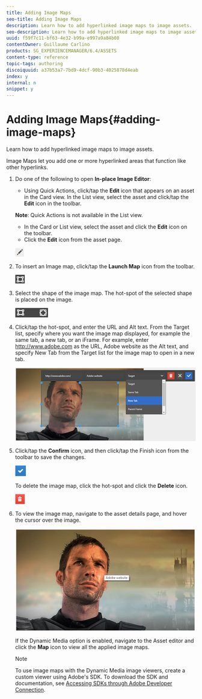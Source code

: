 ```yaml
---
title: Adding Image Maps
seo-title: Adding Image Maps
description: Learn how to add hyperlinked image maps to image assets.
seo-description: Learn how to add hyperlinked image maps to image assets.
uuid: f59f7c11-bf63-4e32-b99a-e997a9a84b08
contentOwner: Guillaume Carlino
products: SG_EXPERIENCEMANAGER/6.4/ASSETS
content-type: reference
topic-tags: authoring
discoiquuid: a37b53a7-7bd9-4dcf-90b3-4025878d4eab
index: y
internal: n
snippet: y
---
```


# Adding Image Maps{#adding-image-maps}

Learn how to add hyperlinked image maps to image assets.

Image Maps let you add one or more hyperlinked areas that function like other hyperlinks.

1. Do one of the following to open **In-place Image Editor**:

    * Using Quick Actions, click/tap the **Edit** icon that appears on an asset in the Card view. In the List view, select the asset and click/tap the **Edit** icon in the toolbar.

   **Note**: Quick Actions is not available in the List view.

    * In the Card or List view, select the asset and click the **Edit** icon on the toolbar.
    * Click the **Edit** icon from the asset page.

   ![](assets/chlimage_1-426.png)

1. To insert an Image map, click/tap the **Launch Map** icon from the toolbar.

   ![](assets/chlimage_1-427.png)

1. Select the shape of the image map. The hot-spot of the selected shape is placed on the image.

   ![](assets/chlimage_1-428.png)

1. Click/tap the hot-spot, and enter the URL and Alt text. From the Target list, specify where you want the image map displayed, for example the same tab, a new tab, or an iFrame. For example, enter http://www.adobe.com as the URL, Adobe website as the Alt text, and specify New Tab from the Target list for the image map to open in a new tab.

   ![](assets/chlimage_1-429.png)

1. Click/tap the **Confirm** icon, and then click/tap the Finish icon from the toolbar to save the changes.

   ![](assets/chlimage_1-430.png)

   To delete the image map, click the hot-spot and click the **Delete** icon.

   ![](assets/chlimage_1-431.png)

1. To view the image map, navigate to the asset details page, and hover the cursor over the image.

   ![](assets/chlimage_1-432.png)

   If the Dynamic Media option is enabled, navigate to the Asset editor and click the **Map** icon to view all the applied image maps.

   >[!NOTE]
   >
   >To use image maps with the Dynamic Media image viewers, create a custom viewer using Adobe's SDK. To download the SDK and documentation, see [Accessing SDKs through Adobe Developer Connection](http://help.adobe.com/en_US/scene7/using/WSd4272150f67705c11b002eec12fcba4dee6-8000.html).

